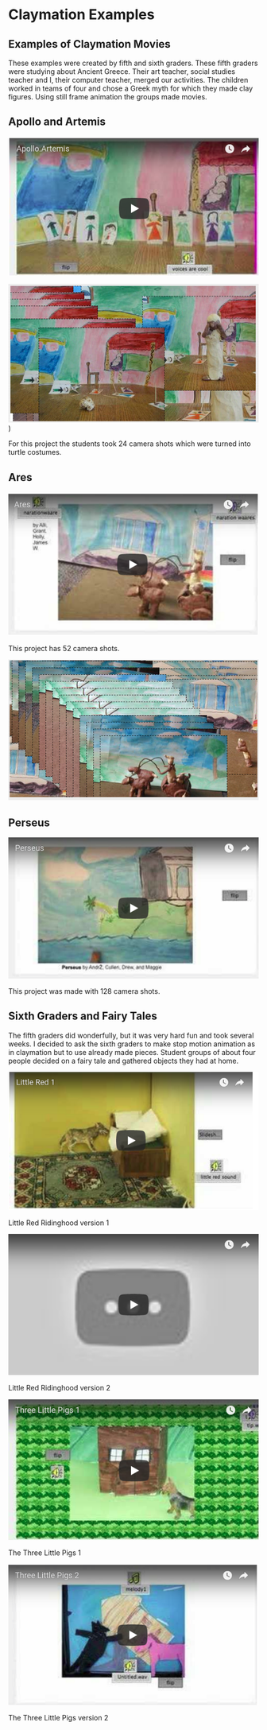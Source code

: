 # Claymation Examples

## Examples of Claymation Movies

These examples were created by fifth and sixth graders. These fifth
graders were studying about Ancient Greece. Their art teacher, social
studies teacher and I, their computer teacher, merged our
activities. The children worked in teams of four and chose a Greek
myth for which they made clay figures. Using still frame animation the
groups made movies.

## Apollo and Artemis

[![Clay 1](../images/video70.png)](https://youtu.be/nRCyVWRNjTM)

![Clay_2.png](../images/Clay_2.png))

For this project the students took 24 camera shots which were turned
into turtle costumes.

## Ares

[![Clay 3](../images/video71.png)](https://youtu.be/vPe23UggBuo)

This project has 52 camera shots.

![ares.png](../images/ares.png)

## Perseus

[![Clay 4](../images/video73.png)](https://youtu.be/gidn9U03VyM)

This project was made with 128 camera shots.

## Sixth Graders and Fairy Tales

The fifth graders did wonderfully, but it was very hard fun and took
several weeks. I decided to ask the sixth graders to make stop motion
animation as in claymation but to use already made pieces. Student
groups of about four people decided on a fairy tale and gathered
objects they had at home.

[![Clay 5](../images/video74.png)](https://youtu.be/YIczwd_WO3c)

Little Red Ridinghood version 1

[![Clay 6](../images/video75.png)](https://youtu.be/m-2KalUfGzc)

Little Red Ridinghood version 2

[![Clay 7](../images/video76.png)](https://youtu.be/uo1Rk54UvsQ)

The Three Little Pigs 1

[![Clay 8](../images/video77.png)](https://youtu.be/1axIkWl1JMY)

The Three Little Pigs version 2
